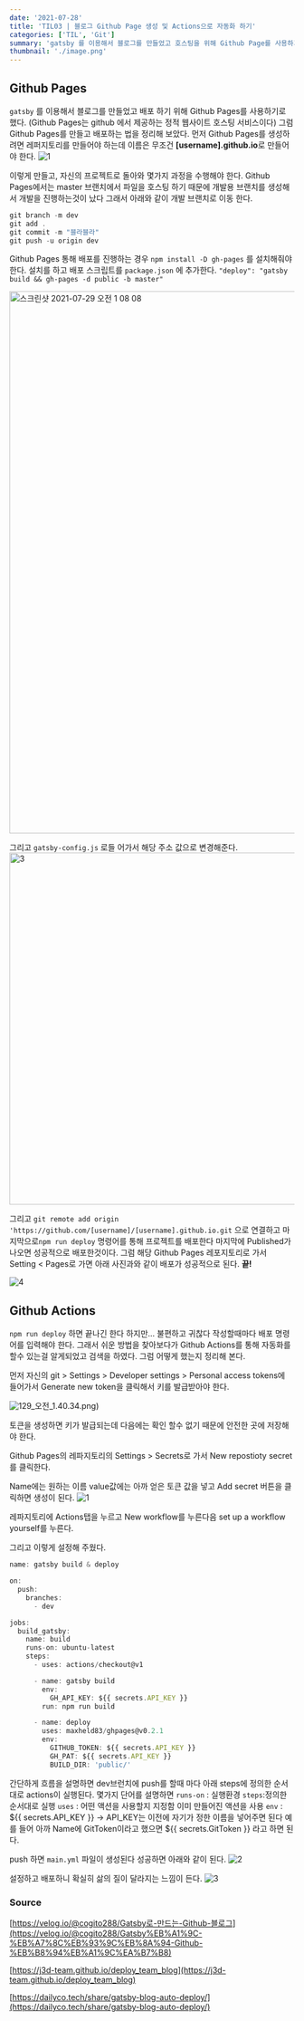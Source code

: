 ```yaml
---
date: '2021-07-28'
title: 'TIL03 | 블로그 Github Page 생성 및 Actions으로 자동화 하기'
categories: ['TIL', 'Git']
summary: 'gatsby 를 이용해서 블로그를 만들었고 호스팅을 위해 Github Page를 사용하기로 했다.'
thumbnail: './image.png'
---
```


## Github Pages

`gatsby` 를 이용해서 블로그를 만들었고 배포 하기 위해 Github Pages를 사용하기로 했다. (Github Pages는 github 에서 제공하는 정적 웹사이트 호스팅 서비스이다) 그럼 Github Pages를 만들고 배포하는 법을 정리해 보았다.
먼저 Github Pages를 생성하려면 레퍼지토리를 만들어야 하는데 이름은 무조건 **[username].github.io**로 만들어야 한다.
![1](https://user-images.githubusercontent.com/60437099/127360912-8cf3abc4-9cdb-4612-9b3e-ee1b398e1008.png)

이렇게 만들고, 자신의 프로젝트로 돌아와 몇가지 과정을 수행해야 한다. Github Pages에서는 master 브랜치에서 파일을 호스팅 하기 때문에 개발용 브랜치를 생성해서 개발을 진행하는것이 났다 그래서 아래와 같이 개발 브랜치로 이동 한다.

```jsx
git branch -m dev
git add .
git commit -m "블라블라"
git push -u origin dev
```

Github Pages 통해 배포를 진행하는 경우 `npm install -D gh-pages` 를 설치해줘야 한다. 설치를 하고 배포 스크립트를 `package.json` 에 추가한다. `"deploy": "gatsby build && gh-pages -d public -b master"`

<img width="958" alt="스크린샷 2021-07-29 오전 1 08 08" src="https://user-images.githubusercontent.com/60437099/127360946-61286056-9d4f-41ab-ab28-006a7f40d41d.png">

그리고 `gatsby-config.js` 로들 어가서 해당 주소 값으로 변경해준다.
<img width="622" alt="3" src="https://user-images.githubusercontent.com/60437099/127361027-e099a2f6-e3ca-4c9f-a728-430b10fe24ad.png">

그리고 `git remote add origin 'https://github.com/[username]/[username].github.io.git` 으로 연결하고 마지막으로`npm run deploy` 명령어를 통해 프로젝트를 배포한다 마지막에 Published가 나오면 성공적으로 배포한것이다. 그럼 해당 Github Pages 레포지토리로 가서 Setting < Pages로 가면 아래 사진과와 같이 배포가 성공적으로 된다. **끝!**

![4](https://user-images.githubusercontent.com/60437099/127361075-3326eeb6-471d-490c-9272-fb3d771e01b1.png)

## Github Actions

`npm run deploy` 하면 끝나긴 한다 하지만... 불편하고 귀찮다 작성할때마다 배포 명령어를 입력해야 한다. 그래서 쉬운 방법을 찾아보다가 Github Actions를 통해 자동화를 할수 있는걸 알게되었고 검색을 하였다. 그럼 어떻게 했는지 정리해 본다.

먼저 자신의 git > Settings > Developer settings > Personal access tokens에 들어가서 Generate new token을 클릭해서 키를 발급받아야 한다.

![1](https://user-images.githubusercontent.com/60437099/127365862-da7ccba5-82f7-4b11-a5a7-8dd1ef42cfe1.png)29\_오전\_1.40.34.png)

토큰을 생성하면 키가 발급되는데 다음에는 확인 할수 없기 때문에 안전한 곳에 저장해야 한다.

Github Pages의 레파지토리의 Settings > Secrets로 가서 New repostioty secret를 클릭한다.

Name에는 원하는 이름 value값에는 아까 얻은 토큰 값을 넣고 Add secret 버튼을 클릭하면 생성이 된다.
![1](https://user-images.githubusercontent.com/60437099/127521181-2742601f-14d5-48a9-a862-8239ab56f38e.png)

레파지토리에 Actions탭을 누르고 New workflow를 누른다음 set up a workflow yourself를 누른다.

그리고 이렇게 설정해 주웠다.

```jsx
name: gatsby build & deploy

on:
  push:
    branches:
      - dev

jobs:
  build_gatsby:
    name: build
    runs-on: ubuntu-latest
    steps:
      - uses: actions/checkout@v1

      - name: gatsby build
        env:
          GH_API_KEY: ${{ secrets.API_KEY }}
        run: npm run build

      - name: deploy
        uses: maxheld83/ghpages@v0.2.1
        env:
          GITHUB_TOKEN: ${{ secrets.API_KEY }}
          GH_PAT: ${{ secrets.API_KEY }}
          BUILD_DIR: 'public/'
```

간단하게 흐름을 설명하면 dev브런치에 push를 할때 마다 아래 steps에 정의한 순서대로 actions이 실행된다.
몇가지 단어를 설명하면
`runs-on` : 실행환경
`steps`:정의한 순서대로 실행
`uses` : 어떤 액션을 사용할지 지정함 이미 만들어진 액션을 사용
`env` : ${{ secrets.API_KEY }} → API_KEY는 이전에 자기가 정한 이름을 넣어주면 된다 예를 들어 아까 Name에 GitToken이라고 했으면 ${{ secrets.GitToken }} 라고 하면 된다.

push 하면 `main.yml` 파일이 생성된다 성공하면 아래와 같이 된다.
![2](https://user-images.githubusercontent.com/60437099/127365945-819b0d97-f48a-46f1-8f55-fd19dd38b55a.png)

설정하고 배포하니 확실히 삶의 질이 달라지는 느낌이 든다.
![3](https://user-images.githubusercontent.com/60437099/127366054-12094ff1-74ec-4cd0-9fa0-8d34a27b51e4.png)

### Source

[https://velog.io/@cogito288/Gatsby로-만드는-Github-블로그](https://velog.io/@cogito288/Gatsby%EB%A1%9C-%EB%A7%8C%EB%93%9C%EB%8A%94-Github-%EB%B8%94%EB%A1%9C%EA%B7%B8)

[https://j3d-team.github.io/deploy_team_blog](https://j3d-team.github.io/deploy_team_blog)

[https://dailyco.tech/share/gatsby-blog-auto-deploy/](https://dailyco.tech/share/gatsby-blog-auto-deploy/)
